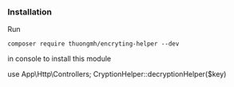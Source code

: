 ### Installation

Run
   ```   
   composer require thuongmh/encryting-helper --dev
   ```
   in console to install this module
   
   use App\Http\Controllers;
   CryptionHelper::decryptionHelper($key)
